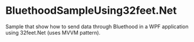 BluethoodSampleUsing32feet.Net
==============================

Sample that show how to send data through Bluethood in a WPF application using 32feet.Net (uses MVVM pattern).
